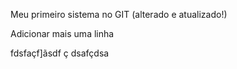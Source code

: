 Meu primeiro sistema no GIT (alterado e atualizado!)

Adicionar mais uma linha

fdsfaçf]ãsdf
ç
dsafçdsa